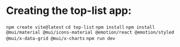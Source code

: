 # Creating the top-list app:

`npm create vite@latest`
`cd top-list`
`npm install`
`npm install @mui/material @mui/icons-material @emotion/react @emotion/styled @mui/x-data-grid @mui/x-charts`
`npm run dev`
